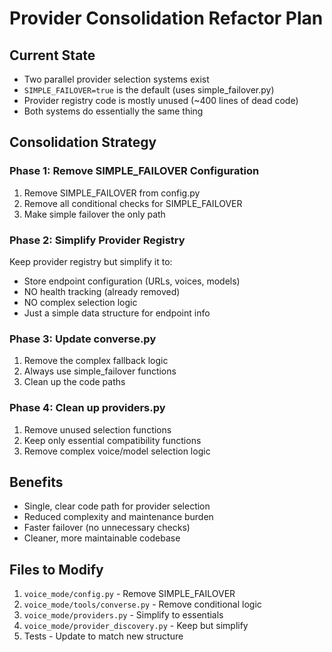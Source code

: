 # Provider Consolidation Refactor Plan

## Current State
- Two parallel provider selection systems exist
- `SIMPLE_FAILOVER=true` is the default (uses simple_failover.py)
- Provider registry code is mostly unused (~400 lines of dead code)
- Both systems do essentially the same thing

## Consolidation Strategy

### Phase 1: Remove SIMPLE_FAILOVER Configuration
1. Remove SIMPLE_FAILOVER from config.py
2. Remove all conditional checks for SIMPLE_FAILOVER
3. Make simple failover the only path

### Phase 2: Simplify Provider Registry
Keep provider registry but simplify it to:
- Store endpoint configuration (URLs, voices, models)
- NO health tracking (already removed)
- NO complex selection logic
- Just a simple data structure for endpoint info

### Phase 3: Update converse.py
1. Remove the complex fallback logic
2. Always use simple_failover functions
3. Clean up the code paths

### Phase 4: Clean up providers.py
1. Remove unused selection functions
2. Keep only essential compatibility functions
3. Remove complex voice/model selection logic

## Benefits
- Single, clear code path for provider selection
- Reduced complexity and maintenance burden
- Faster failover (no unnecessary checks)
- Cleaner, more maintainable codebase

## Files to Modify
1. `voice_mode/config.py` - Remove SIMPLE_FAILOVER
2. `voice_mode/tools/converse.py` - Remove conditional logic
3. `voice_mode/providers.py` - Simplify to essentials
4. `voice_mode/provider_discovery.py` - Keep but simplify
5. Tests - Update to match new structure